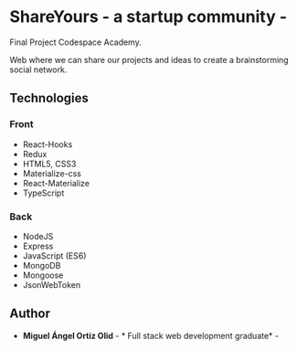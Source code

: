 # ShareYours - a startup community -

Final Project Codespace Academy.

Web where we can share our projects and ideas to create a brainstorming social network.

## Technologies
### Front
* React-Hooks
* Redux
* HTML5, CSS3
* Materialize-css
* React-Materialize
* TypeScript
### Back
* NodeJS
* Express
* JavaScript (ES6)
* MongoDB
* Mongoose
* JsonWebToken

## Author

* **Miguel Ángel Ortiz Olid** - * Full stack web development graduate* - 
